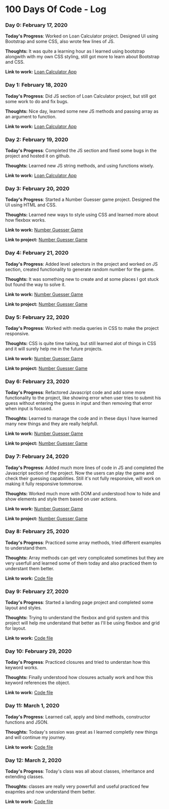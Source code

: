 # 100 Days Of Code - Log

### Day 0: February 17, 2020

**Today's Progress**: Worked on Loan Calculator project. Designed UI using Bootstrap and some CSS, also wrote few lines of JS.

**Thoughts:** It was quite a learning hour as I learned using bootstrap alongwith with my own CSS styling, still got more to learn about Bootstrap and CSS.

**Link to work:** [Loan Calculator App](https://github.com/Yusufali19/100-Days-Of-Code-Files/tree/master/Day-0-17-Feb-2020)



### Day 1: February 18, 2020

**Today's Progress**: Did JS section of Loan Calculator project, but still got some work to do and fix bugs.

**Thoughts:** Nice day, learned some new JS methods and passing array as an argument to function.

**Link to work:** [Loan Calculator App](https://github.com/Yusufali19/100-Days-Of-Code-Files/tree/master/Day-1-18-Feb-2020)



### Day 2: February 19, 2020

**Today's Progress**: Completed the JS section and fixed some bugs in the project and hosted it on github.

**Thoughts:** Learned new JS string methods, and using functions wisely.

**Link to work:** [Loan Calculator App](https://github.com/Yusufali19/100-Days-Of-Code-Files/tree/master/Day-2-19-Feb-2020)



### Day 3: February 20, 2020

**Today's Progress**: Started a Number Guesser game project. Designed the UI using HTML and CSS.

**Thoughts:** Learned new ways to style using CSS and learned more about how flexbox works.

**Link to work:** [Number Guesser Game](https://github.com/Yusufali19/100-Days-Of-Code-Files/tree/master/Day-3-20-Feb-2020)

**Link to project:** [Number Guesser Game](https://yusufali19.github.io/Number-Guesser/)



### Day 4: February 21, 2020

**Today's Progress**: Added level selectors in the project and worked on JS section, created functionality to generate random number for the game.

**Thoughts:** It was something new to create and at some places I got stuck but found the way to solve it.

**Link to work:** [Number Guesser Game](https://github.com/Yusufali19/100-Days-Of-Code-Files/tree/master/Day-4-21-Feb-2020)

**Link to project:** [Number Guesser Game](https://yusufali19.github.io/Number-Guesser/)



### Day 5: February 22, 2020

**Today's Progress**: Worked with media queries in CSS to make the project responsive.

**Thoughts:** CSS is quite time taking, but still learned alot of things in CSS and it will surely help me in the future projects.

**Link to work:** [Number Guesser Game](https://github.com/Yusufali19/100-Days-Of-Code-Files/tree/master/Day-5-22-Feb-2020)

**Link to project:** [Number Guesser Game](https://yusufali19.github.io/Number-Guesser/)



### Day 6: February 23, 2020

**Today's Progress**: Refactored Javascript code and add some more functionality to the project, like showing error when user tries to submit his guess without entering the guess in input and then removing that error when input is focused.

**Thoughts:** Learned to manage the code and in these days I have learned many new things and they are really helpfull.

**Link to work:** [Number Guesser Game](https://github.com/Yusufali19/100-Days-Of-Code-Files/tree/master/Day-6-23-Feb-2020)

**Link to project:** [Number Guesser Game](https://yusufali19.github.io/Number-Guesser/)



### Day 7: February 24, 2020

**Today's Progress**: Added much more lines of code in JS and completed the Javascript section of the project. Now the users can play the game and check their guessing capabilities. Still it's not fully responsive, will work on making it fully responsive tommorow.

**Thoughts:** Worked much more with DOM and understood how to hide and show elements and style them based on user actions.

**Link to work:** [Number Guesser Game](https://github.com/Yusufali19/100-Days-Of-Code-Files/tree/master/Day-7-24-Feb-2020)

**Link to project:** [Number Guesser Game](https://yusufali19.github.io/Number-Guesser/)



### Day 8: February 25, 2020

**Today's Progress**: Practiced some array methods, tried different examples to understand them.

**Thoughts:** Array methods can get very complicated sometimes but they are very userfull and learned some of them today and also practiced them to understant them better.

**Link to work:** [Code file](https://github.com/Yusufali19/100-Days-Of-Code-Files/tree/master/Day-8-25-Feb-2020)



### Day 9: February 27, 2020

**Today's Progress**: Started a landing page project and completed some layout and styles. 

**Thoughts:** Trying to understand the flexbox and grid system and this project will help me understand that better as I'll be using flexbox and grid for layout.

**Link to work:** [Code file](https://github.com/Yusufali19/100-Days-Of-Code-Files/tree/master/Day-9-27-Feb-2020)



### Day 10: February 29, 2020

**Today's Progress**: Practiced closures and tried to understan how this keyword works.

**Thoughts:** Finally understood how closures actually work and how this keyword references the object.

**Link to work:** [Code file](https://github.com/Yusufali19/100-Days-Of-Code-Files/tree/master/Day-10-29-Feb-2020)


### Day 11: March 1, 2020

**Today's Progress**: Learned call, apply and bind methods, constructor functions and JSON.

**Thoughts:** Todaay's session was great as I learned completly new things and will continue my journey.

**Link to work:** [Code file](https://github.com/Yusufali19/100-Days-Of-Code-Files/tree/master/Day-11-1-Mar-2020)



### Day 12: March 2, 2020

**Today's Progress**: Today's class was all about classes, inheritance and extending classes.

**Thoughts:** classes are really very powerfull and useful practiced few exapmles and now understand them better.

**Link to work:** [Code file](https://github.com/Yusufali19/100-Days-Of-Code-Files/tree/master/Day-12-2-Mar-2020)

